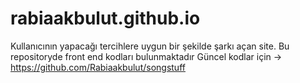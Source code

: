 # rabiaakbulut.github.io

Kullanıcının yapacağı tercihlere uygun bir şekilde şarkı açan site. Bu repositoryde front end kodları bulunmaktadır
Güncel kodlar için -> https://github.com/Rabiaakbulut/songstuff 
